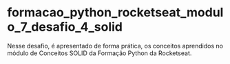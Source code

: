 # formacao_python_rocketseat_modulo_7_desafio_4_solid
Nesse desafio, é apresentado de forma prática, os conceitos aprendidos no módulo de Conceitos SOLID da Formação Python da Rocketseat.
